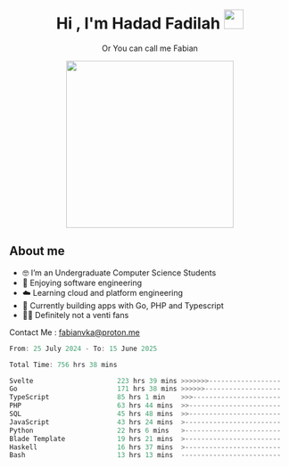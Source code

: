<h1 align="center">Hi , I'm Hadad Fadilah  <img src="https://media.giphy.com/media/hvRJCLFzcasrR4ia7z/giphy.gif" width="35" ></h1>
<p align="center"><span>Or You can call me <span style="font: bold">Fabian</span></p>
<p align="center">
<img src="https://media.tenor.com/78dNivDemDAAAAAi/speech-bubble-venti.gif" width="300"/>    
</p>

##  About me
- 🤓 I’m an Undergraduate Computer Science Students
- 🍰 Enjoying software engineering
- ☁️ Learning cloud and platform engineering
- 🧰 Currently building apps with Go, PHP and Typescript 
- 🏃‍♂️ Definitely not a venti fans

Contact Me : fabianvka@proton.me

<!--START_SECTION:waka-->

```go
From: 25 July 2024 - To: 15 June 2025

Total Time: 756 hrs 38 mins

Svelte                     223 hrs 39 mins >>>>>>>------------------   29.30 %
Go                         171 hrs 38 mins >>>>>>-------------------   22.49 %
TypeScript                 85 hrs 1 min    >>>----------------------   11.14 %
PHP                        63 hrs 44 mins  >>-----------------------   08.35 %
SQL                        45 hrs 48 mins  >>-----------------------   06.00 %
JavaScript                 43 hrs 24 mins  >------------------------   05.69 %
Python                     22 hrs 6 mins   >------------------------   02.90 %
Blade Template             19 hrs 21 mins  >------------------------   02.54 %
Haskell                    16 hrs 37 mins  >------------------------   02.18 %
Bash                       13 hrs 13 mins  -------------------------   01.73 %
```

<!--END_SECTION:waka-->




<!--
**Fadil-Tao/Fadil-Tao** is a ✨ _special_ ✨ repository because its `README.md` (this file) appears on your GitHub profile.


